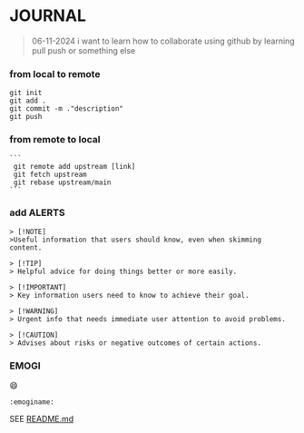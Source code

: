 # JOURNAL

>06-11-2024
>i want to learn how to collaborate using github by learning pull push or something else


### from local to remote
```
git init
git add .
git commit -m ."description"
git push
```

### from remote to local

    ```
     git remote add upstream [link]
     git fetch upstream
     git rebase upstream/main
    ```



### add ALERTS

``` 
> [!NOTE]
>Useful information that users should know, even when skimming content.

> [!TIP]
> Helpful advice for doing things better or more easily.

> [!IMPORTANT]
> Key information users need to know to achieve their goal.

> [!WARNING]
> Urgent info that needs immediate user attention to avoid problems.

> [!CAUTION]
> Advises about risks or negative outcomes of certain actions.

```
### EMOGI
:smile: 
```
:emoginame:

```
SEE [README.md](README.md)